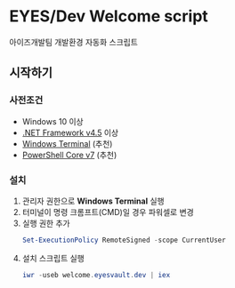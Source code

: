 # EYES/Dev Welcome script
아이즈개발팀 개발환경 자동화 스크립트

## 시작하기
### 사전조건
 - Windows 10 이상
 - [.NET Framework v4.5](https://dotnet.microsoft.com/download) 이상
 - [Windows Terminal](http://aka.ms/terminal) (추천)
 - [PowerShell Core v7](https://github.com/powershell/powershell) (추천)

### 설치
1. 관리자 권한으로 **Windows Terminal** 실행
2. 터미널이 명령 크롬프트(CMD)일 경우 파워셀로 변경
3. 실행 권한 추가
	```powershell
	Set-ExecutionPolicy RemoteSigned -scope CurrentUser
	```
4. 설치 스크립트 실행
	```powershell
	iwr -useb welcome.eyesvault.dev | iex
	```
